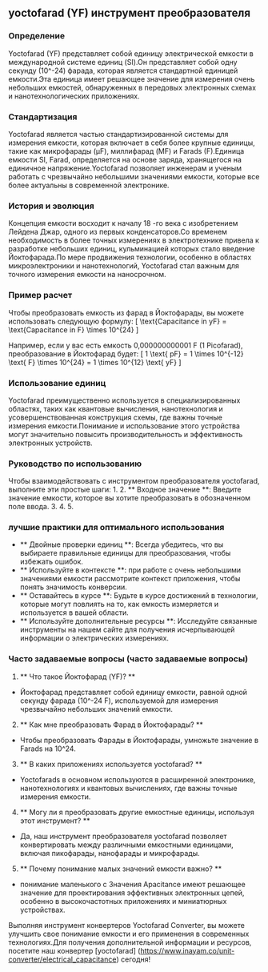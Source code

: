 ## yoctofarad (YF) инструмент преобразователя

### Определение
Yoctofarad (YF) представляет собой единицу электрической емкости в международной системе единиц (SI).Он представляет собой одну секунду (10^-24) фарада, которая является стандартной единицей емкости.Эта единица имеет решающее значение для измерения очень небольших емкостей, обнаруженных в передовых электронных схемах и нанотехнологических приложениях.

### Стандартизация
Yoctofarad является частью стандартизированной системы для измерения емкости, которая включает в себя более крупные единицы, такие как микрофарады (µF), миллифарад (MF) и Farads (F).Единица емкости SI, Farad, определяется на основе заряда, хранящегося на единичное напряжение.Yoctofarad позволяет инженерам и ученым работать с чрезвычайно небольшими значениями емкости, которые все более актуальны в современной электронике.

### История и эволюция
Концепция емкости восходит к началу 18 -го века с изобретением Лейдена Джар, одного из первых конденсаторов.Со временем необходимость в более точных измерениях в электротехнике привела к разработке небольших единиц, кульминацией которых стало введение Йоктофарада.По мере продвижения технологии, особенно в областях микроэлектроники и нанотехнологий, Yoctofarad стал важным для точного измерения емкости на наносрочном.

### Пример расчет
Чтобы преобразовать емкость из фарад в Йоктофарады, вы можете использовать следующую формулу:
\[ \text{Capacitance in yF} = \text{Capacitance in F} \times 10^{24} \]

Например, если у вас есть емкость 0,000000000001 F (1 Picofarad), преобразование в Йоктофарад будет:
\[ 1 \text{ pF} = 1 \times 10^{-12} \text{ F} \times 10^{24} = 1 \times 10^{12} \text{ yF} \]

### Использование единиц
Yoctofarad преимущественно используется в специализированных областях, таких как квантовые вычисления, нанотехнология и усовершенствованная конструкция схемы, где важны точные измерения емкости.Понимание и использование этого устройства могут значительно повысить производительность и эффективность электронных устройств.

### Руководство по использованию
Чтобы взаимодействовать с инструментом преобразователя yoctofarad, выполните эти простые шаги:
1.
2. ** Входное значение **: Введите значение емкости, которое вы хотите преобразовать в обозначенном поле ввода.
3.
4.
5.

### лучшие практики для оптимального использования
- ** Двойные проверки единиц **: Всегда убедитесь, что вы выбираете правильные единицы для преобразования, чтобы избежать ошибок.
- ** Используйте в контексте **: при работе с очень небольшими значениями емкости рассмотрите контекст приложения, чтобы понять значимость конверсии.
- ** Оставайтесь в курсе **: Будьте в курсе достижений в технологии, которые могут повлиять на то, как емкость измеряется и используется в вашей области.
- ** Используйте дополнительные ресурсы **: Исследуйте связанные инструменты на нашем сайте для получения исчерпывающей информации о электрических измерениях.

### Часто задаваемые вопросы (часто задаваемые вопросы)

1. ** Что такое Йоктофарад (YF)? **
- Йоктофарад представляет собой единицу емкости, равной одной секунду фарада (10^-24 F), используемой для измерения чрезвычайно небольших значений емкости.

2. ** Как мне преобразовать Фарад в Йоктофарады? **
- Чтобы преобразовать Фарады в Йоктофарады, умножьте значение в Farads на 10^24.

3. ** В каких приложениях используется yoctofarad? **
- Yoctofarads в основном используются в расширенной электронике, нанотехнологиях и квантовых вычислениях, где важны точные измерения емкости.

4. ** Могу ли я преобразовать другие емкостные единицы, используя этот инструмент? **
- Да, наш инструмент преобразователя yoctofarad позволяет конвертировать между различными емкостными единицами, включая пикофарады, нанофарады и микрофарады.

5. ** Почему понимание малых значений емкости важно? **
- понимание маленького c Значения Apacitance имеют решающее значение для проектирования эффективных электронных цепей, особенно в высокочастотных приложениях и миниатюрных устройствах.

Выполняя инструмент конвертеров Yoctofarad Converter, вы можете улучшить свое понимание емкости и его применения в современных технологиях.Для получения дополнительной информации и ресурсов, посетите наш конвертер [yoctofarad] (https://www.inayam.co/unit-converter/electrical_capacitance) сегодня!